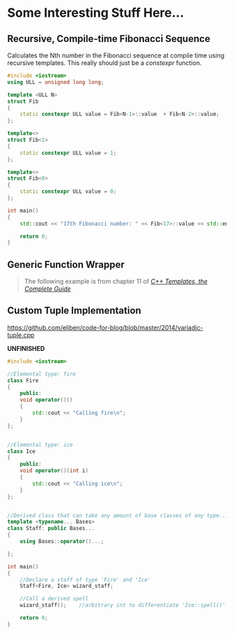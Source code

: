 # Some Interesting Stuff Here...

## Recursive, Compile-time Fibonacci Sequence
Calculates the Nth number in the Fibonacci sequence at compile time using recursive templates. This really should just be a _constexpr_ function.

```C++
#include <iostream>
using ULL = unsigned long long;

template <ULL N>
struct Fib
{
    static constexpr ULL value = Fib<N-1>::value  + Fib<N-2>::value;
};

template<>
struct Fib<1>
{
    static constexpr ULL value = 1;
};

template<>
struct Fib<0>
{
    static constexpr ULL value = 0;
};

int main()
{
    std::cout << "17th Fibonacci number: " << Fib<17>::value << std::endl;

    return 0;
}
```

## Generic Function Wrapper
> The following example is from chapter 11 of [_C++ Templates, the Complete Guide_](https://www.amazon.com/C-Templates-Complete-Guide-2nd/dp/0321714121) <br />

## Custom Tuple Implementation

https://github.com/eliben/code-for-blog/blob/master/2014/variadic-tuple.cpp

**UNFINISHED**
```C++
#include <iostream>

//Elemental type: fire
class Fire
{
    public:
    void operator()()
    {
        std::cout << "Calling fire\n";
    }
};


//Elemental type: ice
class Ice
{
    public:
    void operator()(int i)
    {
        std::cout << "Calling ice\n";
    }
};


//Derived class that can take any amount of base classes of any type...
template <typename... Bases>
class Staff: public Bases...
{
    using Bases::operator()...;

};

int main()
{
    //Declare a staff of type 'Fire' and 'Ice'
    Staff<Fire, Ice> wizard_staff;

    //Call a derived spell
    wizard_staff();    //arbitrary int to differentiate 'Ice::spell()' and 'Fire::spell()'

    return 0;
}
```
